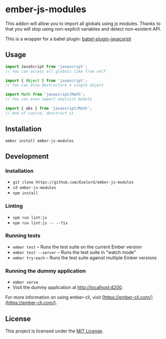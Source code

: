 # ember-js-modules

This addon will allow you to import all globals using js modules.
Thanks to that you will stop using non-explicit variables and detect non-existent API.

This is a wrapper for a babel plugin: [babel-plugin-javacsript](https://github.com/Exelord/babel-plugin-javascript)

## Usage

```js
import JavaScript from 'javascript';
// You can access all globals like from self
```

```js
import { Object } from 'javascript';
// You can also destructure a single object
```

```js
import Math from 'javascript/Math';
// You can even import explicit module
```

```js
import { abs } from 'javascript/Math';
// And of course, desctruct it
```

## Installation
`ember install ember-js-modules`

## Development

### Installation

* `git clone https://github.com/Exelord/ember-js-modules`
* `cd ember-js-modules`
* `npm install`

### Linting

* `npm run lint:js`
* `npm run lint:js -- --fix`

### Running tests

* `ember test` – Runs the test suite on the current Ember version
* `ember test --server` – Runs the test suite in "watch mode"
* `ember try:each` – Runs the test suite against multiple Ember versions

### Running the dummy application

* `ember serve`
* Visit the dummy application at [http://localhost:4200](http://localhost:4200).

For more information on using ember-cli, visit [https://ember-cli.com/](https://ember-cli.com/).

License
------------------------------------------------------------------------------

This project is licensed under the [MIT License](LICENSE.md).
